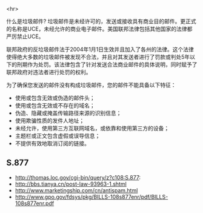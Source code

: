 

&lt;hr&gt;



什么是垃圾邮件?
垃圾邮件是未经许可的，发送或接收具有商业目的邮件。更正式的名称是UCE，未经允许的商业电子邮件。美国联邦法律包括其他国家的法律都严厉禁止UCE。

联邦政府的反垃圾邮件法于2004年1月1日生效并且加入了各州的法律。这个法律使得绝大多数的垃圾邮件被发现不合法，并且对其发送者进行了罚款或判处5年以下的刑期作为处罚。该法律包含了针对发送合法商业邮件的具体说明，同时赋予了联邦政府对违法者进行处罚的权利。

为了确保您发送的邮件没有构成垃圾邮件，您的邮件不能具备以下特征：
  * 使用或包含无效或伪造的邮件头；
  * 使用或包含无效或不存在的域名；
  * 伪造、隐藏或掩盖传输路径来源的识别信息；
  * 使用欺骗性质的发件人地址；
  * 未经允许，使用第三方互联网域名，或依靠和使用第三方的设备；
  * 主题栏或正文包含虚假或误导信息；
  * 不提供有效地取消订阅的链接。

## S.877 ##

  * http://thomas.loc.gov/cgi-bin/query/z?c108:S.877:
  * http://bbs.tianya.cn/post-law-93963-1.shtml
  * http://www.marketingship.com/cn/antispam.html
  * http://www.gpo.gov/fdsys/pkg/BILLS-108s877enr/pdf/BILLS-108s877enr.pdf
